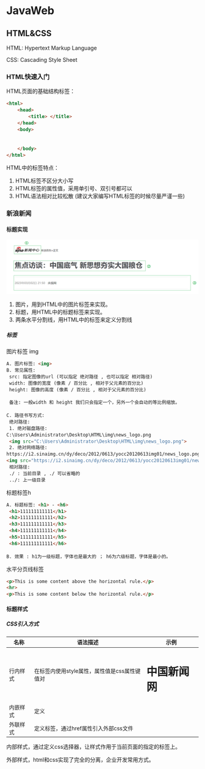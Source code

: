 # JavaWeb

## HTML&CSS

HTML: Hypertext Markup Language

CSS: Cascading Style Sheet

### HTML快速入门

HTML页面的基础结构标签：

```html
<html>
 	<head>
 		<title> </title>
	</head>
	<body>
        
        
	</body>
</html>
```

HTML中的标签特点：

1. HTML标签不区分大小写
2. HTML标签的属性值，采用单引号、双引号都可以
3. HTML语法相对比较松散 (建议大家编写HTML标签的时候尽量严谨一些)

### 新浪新闻

#### 标题实现

![image-20240311191222511](./_media/image-20240311191222511.png)

1. 图片，用到HTML中的图片标签来实现。
2. 标题，用HTML中的标题标签来实现。
3. 两条水平分割线，用HTML中的标签来定义分割线

##### 标签

图片标签 img

```html
A. 图片标签: <img>
B. 常见属性:
 src: 指定图像的url (可以指定 绝对路径 , 也可以指定 相对路径)
 width: 图像的宽度 (像素 / 百分比 , 相对于父元素的百分比)
 height: 图像的高度 (像素 / 百分比 , 相对于父元素的百分比)
 
 备注: 一般width 和 height 我们只会指定一个，另外一个会自动的等比例缩放。
 
C. 路径书写方式:
 绝对路径:
 1. 绝对磁盘路径:
C:\Users\Administrator\Desktop\HTML\img\news_logo.png
 <img src="C:\Users\Administrator\Desktop\HTML\img\news_logo.png">
 2. 绝对网络路径:
https://i2.sinaimg.cn/dy/deco/2012/0613/yocc20120613img01/news_logo.png
<img src="https://i2.sinaimg.cn/dy/deco/2012/0613/yocc20120613img01/news_logo.png">
 相对路径:
 ./ : 当前目录 , ./ 可以省略的
 ../: 上一级目录
```

标题标签h

```html
A. 标题标签: <h1> - <h6>
 <h1>111111111111</h1>
 <h2>111111111111</h2>
 <h3>111111111111</h3>
 <h4>111111111111</h4>
 <h5>111111111111</h5>
 <h6>111111111111</h6>
 
B. 效果 : h1为一级标题，字体也是最大的 ； h6为六级标题，字体是最小的。
```

水平分页线标签


```html
<p>This is some content above the horizontal rule.</p>
<hr>
<p>This is some content below the horizontal rule.</p>
```

#### 标题样式

##### CSS引入方式

| 名称     | 语法描述                                     | 示例                                        |
| -------- | -------------------------------------------- | ------------------------------------------- |
| 行内样式 | 在标签内使用style属性，属性值是css属性键值对 | <h1 style="xxx:xxx;">中国新闻网</h1>        |
| 内嵌样式 | 定义<style>标签，在标签内部定义css样式       | <style> h1 {...} </style>                   |
| 外联样式 | 定义<link>标签，通过href属性引入外部css文件  | <link rel="stylesheet" href="css/news.css"> |

内部样式，通过定义css选择器，让样式作用于当前页面的指定的标签上。

外部样式，html和css实现了完全的分离，企业开发常用方式。

